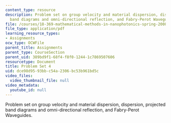 ```yaml
---
content_type: resource
description: Problem set on group velocity and material dispersion, dispersion, projected
  band diagrams and omni-directional reflection, and Fabry-Perot Waveguides.
file: /courses/18-369-mathematical-methods-in-nanophotonics-spring-2008/dce98d9593bbc54a2306bc53b961bd5c_pset4.pdf
file_type: application/pdf
learning_resource_types:
- Assignments
ocw_type: OCWFile
parent_title: Assignments
parent_type: CourseSection
parent_uid: 389bd9f1-68f4-f8f0-1244-1c7869507606
resourcetype: Document
title: Problem Set 4
uid: dce98d95-93bb-c54a-2306-bc53b961bd5c
video_files:
  video_thumbnail_file: null
video_metadata:
  youtube_id: null
---
```

Problem set on group velocity and material dispersion, dispersion, projected band diagrams and omni-directional reflection, and Fabry-Perot Waveguides.

